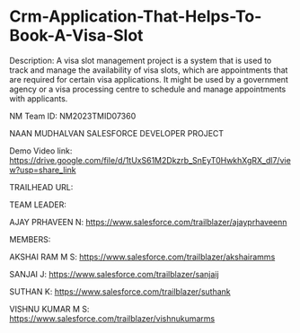 # Crm-Application-That-Helps-To-Book-A-Visa-Slot
Description:
  A visa slot management project is a system that is used to track and manage the availability of visa slots, which are appointments that are required for certain visa applications. It might be used by a government agency or a visa processing centre to schedule and manage appointments with applicants.    

NM Team ID: NM2023TMID07360

NAAN MUDHALVAN SALESFORCE DEVELOPER PROJECT

Demo Video link:  https://drive.google.com/file/d/1tUxS61M2Dkzrb_SnEyT0HwkhXgRX_dl7/view?usp=share_link

TRAILHEAD URL:

TEAM LEADER:

AJAY PRHAVEEN N: https://www.salesforce.com/trailblazer/ajayprhaveenn

MEMBERS:

AKSHAI RAM M S:  https://www.salesforce.com/trailblazer/akshairamms

SANJAI J: https://www.salesforce.com/trailblazer/sanjaij

SUTHAN K: https://www.salesforce.com/trailblazer/suthank

VISHNU KUMAR M S: https://www.salesforce.com/trailblazer/vishnukumarms
